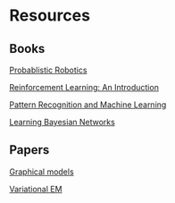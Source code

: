 
<h1>Resources</h1>

<h2>Books</h2>

[Probablistic Robotics](http://www.probabilistic-robotics.org/)

[Reinforcement Learning: An Introduction](http://incompleteideas.net/book/the-book-2nd.html)

[Pattern Recognition and Machine Learning](http://users.isr.ist.utl.pt/~wurmd/Livros/school/Bishop%20-%20Pattern%20Recognition%20And%20Machine%20Learning%20-%20Springer%20%202006.pdf)

[Learning Bayesian Networks](http://www.cs.technion.ac.il/~dang/books/Learning%20Bayesian%20Networks(Neapolitan,%20Richard).pdf)

<h2>Papers</h2>

[Graphical models](https://pdfs.semanticscholar.org/f2e7/225bf16ce1503c692d021684b6dcdcb4b29c.pdf)

[Variational EM](http://www.cs.uoi.gr/~arly/papers/SPM08.pdf)
